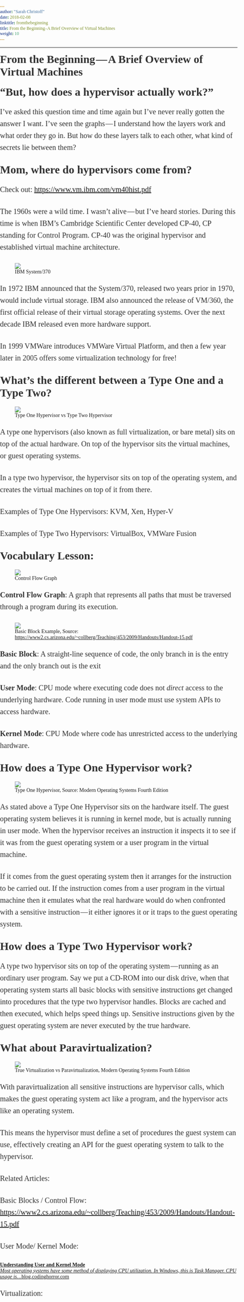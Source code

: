 ```yaml
---
author: "Sarah Christoff"
date: 2018-02-08
linktitle: fromthebeginning
title: From the Beginning - A Brief Overview of Virtual Machines
weight: 10
---
```


<html><head><meta http-equiv="Content-Type" content="text/html; charset=utf-8"><title>From the Beginning — A Brief Overview of Virtual Machines</title><meta name="description" content="“But, how does a hypervisor actually work?”"><style>
      * {
        font-family: Georgia, Cambria, "Times New Roman", Times, serif;
      }
      html, body {
        margin: 0;
        padding: 0;
      }
      h1 {
        font-size: 50px;
        margin-bottom: 17px;
        color: #333;
      }
      h2 {
        font-size: 24px;
        line-height: 1.6;
        margin: 30px 0 0 0;
        margin-bottom: 18px;
        margin-top: 33px;
        color: #333;
      }
      h3 {
        font-size: 30px;
        margin: 10px 0 20px 0;
        color: #333;
      }
      header {
        width: 640px;
        margin: auto;
      }
      section {
        width: 640px;
        margin: auto;
      }
      section p {
        margin-bottom: 27px;
        font-size: 20px;
        line-height: 1.6;
        color: #333;
      }
      section img {
        max-width: 640px;
      }
      footer {
        padding: 0 20px;
        margin: 50px 0;
        text-align: center;
        font-size: 12px;
      }
      .aspectRatioPlaceholder {
        max-width: auto !important;
        max-height: auto !important;
      }
      .aspectRatioPlaceholder-fill {
        padding-bottom: 0 !important;
      }
      header,
      section[data-field=subtitle] {
        display: none;
      }
      </style></head><body><article class="h-entry">
<header>
<h1 class="p-name">From the Beginning — A Brief Overview of Virtual Machines</h1>
</header>
<section data-field="subtitle" class="p-summary">
“But, how does a hypervisor actually work?”
</section>
<section data-field="body" class="e-content">
<section name="9fe2" class="section section--body section--first section--last"><div class="section-divider"><hr class="section-divider"></div><div class="section-content"><div class="section-inner sectionLayout--insetColumn"><h3 name="bea8" id="bea8" class="graf graf--h3 graf--leading graf--title">From the Beginning — A Brief Overview of Virtual Machines</h3><h3 name="3c59" id="3c59" class="graf graf--h3 graf--startsWithDoubleQuote graf-after--h3">“But, how does a hypervisor actually work?”</h3><p name="a3e0" id="a3e0" class="graf graf--p graf-after--h3">I’ve asked this question time and time again but I’ve never really gotten the answer I want. I’ve seen the graphs — I understand how the layers work and what order they go in. But how do these layers talk to each other, what kind of secrets lie between them?</p><h3 name="0d20" id="0d20" class="graf graf--h3 graf-after--p">Mom, where do hypervisors come from?</h3><p name="f10b" id="f10b" class="graf graf--p graf-after--h3">Check out: <a href="https://www.vm.ibm.com/vm40hist.pdf" data-href="https://www.vm.ibm.com/vm40hist.pdf" class="markup--anchor markup--p-anchor" rel="nofollow noopener" target="_blank">https://www.vm.ibm.com/vm40hist.pdf</a></p><p name="eef0" id="eef0" class="graf graf--p graf-after--p">The 1960s were a wild time. I wasn’t alive — but I’ve heard stories. During this time is when IBM’s Cambridge Scientific Center developed CP-40, CP standing for Control Program. CP-40 was the original hypervisor and established virtual machine architecture.</p><figure name="af55" id="af55" class="graf graf--figure graf-after--p"><div class="aspectRatioPlaceholder is-locked" style="max-width: 500px; max-height: 350px;"><div class="aspectRatioPlaceholder-fill" style="padding-bottom: 70%;"></div><img class="graf-image" data-image-id="1*M3mJs71Wu6xu5TVKFb2e9Q.png" data-width="500" data-height="350" src="https://cdn-images-1.medium.com/max/800/1*M3mJs71Wu6xu5TVKFb2e9Q.png"></div><figcaption class="imageCaption">IBM System/370</figcaption></figure><p name="a89b" id="a89b" class="graf graf--p graf-after--figure">In 1972 IBM announced that the System/370, released two years prior in 1970, would include virtual storage. IBM also announced the release of VM/360, the first official release of their virtual storage operating systems. Over the next decade IBM released even more hardware support.</p><p name="d58c" id="d58c" class="graf graf--p graf-after--p">In 1999 VMWare introduces VMWare Virtual Platform, and then a few year later in 2005 offers some virtualization technology for free!</p><h3 name="3404" id="3404" class="graf graf--h3 graf-after--p">What’s the different between a Type One and a Type Two?</h3><figure name="eeb6" id="eeb6" class="graf graf--figure graf-after--h3"><div class="aspectRatioPlaceholder is-locked" style="max-width: 575px; max-height: 231px;"><div class="aspectRatioPlaceholder-fill" style="padding-bottom: 40.2%;"></div><img class="graf-image" data-image-id="0*EnWzbzG_ZpJTVD03." data-width="575" data-height="231" src="https://cdn-images-1.medium.com/max/800/0*EnWzbzG_ZpJTVD03."></div><figcaption class="imageCaption">Type One Hypervisor vs Type Two Hypervisor</figcaption></figure><p name="df33" id="df33" class="graf graf--p graf-after--figure">A type one hypervisors (also known as full virtualization, or bare metal) sits on top of the actual hardware. On top of the hypervisor sits the virtual machines, or guest operating systems.</p><p name="6e1a" id="6e1a" class="graf graf--p graf-after--p">In a type two hypervisor, the hypervisor sits on top of the operating system, and creates the virtual machines on top of it from there.</p><p name="1198" id="1198" class="graf graf--p graf-after--p">Examples of Type One Hypervisors: KVM, Xen, Hyper-V</p><p name="7eae" id="7eae" class="graf graf--p graf-after--p">Examples of Type Two Hypervisors: VirtualBox, VMWare Fusion</p><h3 name="9953" id="9953" class="graf graf--h3 graf-after--p">Vocabulary Lesson:</h3><figure name="c676" id="c676" class="graf graf--figure graf-after--h3"><div class="aspectRatioPlaceholder is-locked" style="max-width: 700px; max-height: 288px;"><div class="aspectRatioPlaceholder-fill" style="padding-bottom: 41.099999999999994%;"></div><img class="graf-image" data-image-id="1*wLGVPa7yoE1FzoBelvOsIQ.png" data-width="808" data-height="332" src="https://cdn-images-1.medium.com/max/800/1*wLGVPa7yoE1FzoBelvOsIQ.png"></div><figcaption class="imageCaption">Control Flow Graph</figcaption></figure><p name="1e69" id="1e69" class="graf graf--p graf-after--figure"><strong class="markup--strong markup--p-strong">Control Flow Graph</strong>: A graph that represents all paths that must be traversed through a program during its execution.</p><figure name="c5e0" id="c5e0" class="graf graf--figure graf-after--p"><div class="aspectRatioPlaceholder is-locked" style="max-width: 700px; max-height: 517px;"><div class="aspectRatioPlaceholder-fill" style="padding-bottom: 73.9%;"></div><img class="graf-image" data-image-id="1*LhSELlbZ9R8FGfUz0GvASQ.png" data-width="834" data-height="616" src="https://cdn-images-1.medium.com/max/800/1*LhSELlbZ9R8FGfUz0GvASQ.png"></div><figcaption class="imageCaption">Basic Block Example, Source: <a href="https://www2.cs.arizona.edu/~collberg/Teaching/453/2009/Handouts/Handout-15.pdf" data-href="https://www2.cs.arizona.edu/~collberg/Teaching/453/2009/Handouts/Handout-15.pdf" class="markup--anchor markup--figure-anchor" rel="nofollow noopener" target="_blank">https://www2.cs.arizona.edu/~collberg/Teaching/453/2009/Handouts/Handout-15.pdf</a></figcaption></figure><p name="f4ab" id="f4ab" class="graf graf--p graf-after--figure"><strong class="markup--strong markup--p-strong">Basic Block</strong>: A straight-line sequence of code, the only branch in is the entry and the only branch out is the exit</p><p name="0194" id="0194" class="graf graf--p graf-after--p"><strong class="markup--strong markup--p-strong">User Mode</strong>: CPU mode where executing code does not <em class="markup--em markup--p-em">direct </em>access to the underlying hardware. Code running in user mode must use system APIs to access hardware.</p><p name="face" id="face" class="graf graf--p graf-after--p"><strong class="markup--strong markup--p-strong">Kernel Mode</strong>: CPU Mode where code has unrestricted access to the underlying hardware.</p><h3 name="0761" id="0761" class="graf graf--h3 graf-after--p">How does a Type One Hypervisor work?</h3><figure name="0dd4" id="0dd4" class="graf graf--figure graf-after--h3"><div class="aspectRatioPlaceholder is-locked" style="max-width: 700px; max-height: 525px;"><div class="aspectRatioPlaceholder-fill" style="padding-bottom: 75%;"></div><img class="graf-image" data-image-id="0*Y5TqVY_weS-cW36E." data-width="960" data-height="720" src="https://cdn-images-1.medium.com/max/800/0*Y5TqVY_weS-cW36E."></div><figcaption class="imageCaption">Type One Hypervisor, Source: Modern Operating Systems Fourth Edition</figcaption></figure><p name="4681" id="4681" class="graf graf--p graf-after--figure">As stated above a Type One Hypervisor sits on the hardware itself. The guest operating system believes it is running in kernel mode, but is actually running in user mode. When the hypervisor receives an instruction it inspects it to see if it was from the guest operating system or a user program in the virtual machine.</p><p name="b5e6" id="b5e6" class="graf graf--p graf-after--p">If it comes from the guest operating system then it arranges for the instruction to be carried out. If the instruction comes from a user program in the virtual machine then it emulates what the real hardware would do when confronted with a sensitive instruction — it either ignores it or it traps to the guest operating system.</p><h3 name="a044" id="a044" class="graf graf--h3 graf-after--p">How does a Type Two Hypervisor work?</h3><p name="36cb" id="36cb" class="graf graf--p graf-after--h3">A type two hypervisor sits on top of the operating system — running as an ordinary user program. Say we put a CD-ROM into our disk drive, when that operating system starts all basic blocks with sensitive instructions get changed into procedures that the type two hypervisor handles. Blocks are cached and then executed, which helps speed things up. Sensitive instructions given by the guest operating system are never executed by the true hardware.</p><h3 name="f146" id="f146" class="graf graf--h3 graf-after--p">What about Paravirtualization?</h3><figure name="102a" id="102a" class="graf graf--figure graf-after--h3"><div class="aspectRatioPlaceholder is-locked" style="max-width: 667px; max-height: 274px;"><div class="aspectRatioPlaceholder-fill" style="padding-bottom: 41.099999999999994%;"></div><img class="graf-image" data-image-id="1*hAk1Abpqdozik7mpUkE0CA.png" data-width="667" data-height="274" src="https://cdn-images-1.medium.com/max/800/1*hAk1Abpqdozik7mpUkE0CA.png"></div><figcaption class="imageCaption">True Virtualization vs Paravirtualization, Modern Operating Systems Fourth Edition</figcaption></figure><p name="7fbb" id="7fbb" class="graf graf--p graf-after--figure">With paravirtualization all sensitive instructions are hypervisor calls, which makes the guest operating system act like a program, and the hypervisor acts like an operating system.</p><p name="957f" id="957f" class="graf graf--p graf-after--p">This means the hypervisor must define a set of procedures the guest system can use, effectively creating an API for the guest operating system to talk to the hypervisor.</p><p name="b237" id="b237" class="graf graf--p graf-after--p">Related Articles:</p><p name="f124" id="f124" class="graf graf--p graf-after--p">Basic Blocks / Control Flow: <a href="https://www2.cs.arizona.edu/~collberg/Teaching/453/2009/Handouts/Handout-15.pdf" data-href="https://www2.cs.arizona.edu/~collberg/Teaching/453/2009/Handouts/Handout-15.pdf" class="markup--anchor markup--p-anchor" rel="nofollow noopener" target="_blank">https://www2.cs.arizona.edu/~collberg/Teaching/453/2009/Handouts/Handout-15.pdf</a></p><p name="93d7" id="93d7" class="graf graf--p graf-after--p">User Mode/ Kernel Mode:</p><div name="c93b" id="c93b" class="graf graf--mixtapeEmbed graf-after--p"><a href="https://blog.codinghorror.com/understanding-user-and-kernel-mode/" data-href="https://blog.codinghorror.com/understanding-user-and-kernel-mode/" class="markup--anchor markup--mixtapeEmbed-anchor" title="https://blog.codinghorror.com/understanding-user-and-kernel-mode/"><strong class="markup--strong markup--mixtapeEmbed-strong">Understanding User and Kernel Mode</strong><br><em class="markup--em markup--mixtapeEmbed-em">Most operating systems have some method of displaying CPU utilization. In Windows, this is Task Manager. CPU usage is…</em>blog.codinghorror.com</a><a href="https://blog.codinghorror.com/understanding-user-and-kernel-mode/" class="js-mixtapeImage mixtapeImage u-ignoreBlock" data-media-id="eaa3be5a31d86cdae14f15ff1b8554ca" data-thumbnail-img-id="0*iHiPotbtApwSz5Yp." style="background-image: url(https://cdn-images-1.medium.com/fit/c/160/160/0*iHiPotbtApwSz5Yp.);"></a></div><p name="747e" id="747e" class="graf graf--p graf-after--mixtapeEmbed">Virtualization:</p><figure name="c3dc" id="c3dc" class="graf graf--figure graf--iframe graf-after--p graf--trailing"></figure></div></div></section>
</section>